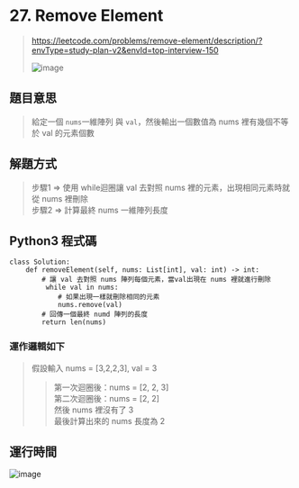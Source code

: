 # 27. Remove Element
> https://leetcode.com/problems/remove-element/description/?envType=study-plan-v2&envId=top-interview-150
>
>  ![image](https://github.com/Ricky7737/DataAnalysisAndLearning/assets/58324475/477ed244-ad8b-4937-bd7d-ee3bcbfdd5b2)

## 題目意思 
> 給定一個 ```nums```一維陣列 與 ```val```，然後輸出一個數值為 nums 裡有幾個不等於 val 的元素個數

## 解題方式
> 步驟1 => 使用 while迴圈讓 val 去對照 nums 裡的元素，出現相同元素時就從 nums 裡刪除    
> 步驟2 => 計算最終 nums 一維陣列長度

## Python3 程式碼
```
class Solution:
    def removeElement(self, nums: List[int], val: int) -> int:
        # 讓 val 去對照 nums 陣列每個元素，當val出現在 nums 裡就進行刪除
         while val in nums:
            # 如果出現一樣就刪除相同的元素
            nums.remove(val)
        # 回傳一個最終 numd 陣列的長度
        return len(nums)
```

### 運作邏輯如下
> 假設輸入 nums = [3,2,2,3], val = 3    
> >第一次迴圈後：nums = [2, 2, 3]    
> >第二次迴圈後：nums = [2, 2]    
> >然後 nums 裡沒有了 3    
> >最後計算出來的 nums 長度為 2

## 運行時間
![image](https://github.com/Ricky7737/DataAnalysisAndLearning/assets/58324475/3fef28b9-4baa-4d4e-8fe5-5bdccc0c8daa)
